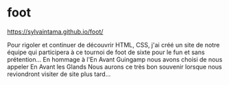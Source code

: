# foot

https://sylvaintama.github.io/foot/

Pour rigoler et continuer de découvrir
HTML, CSS, j'ai créé un site de notre équipe 
qui participera à ce tournoi de foot de sixte
pour le fun et sans prétention...
En hommage à l'En Avant Guingamp nous avons
choisi de nous appeler En Avant les Glands
Nous aurons ce très bon souvenir lorsque nous 
reviondront visiter de site plus tard...
